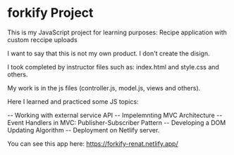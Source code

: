# forkify Project

This is my JavaScript project for learning purposes: 
Recipe application with custom reccipe uploads

I want to say that this is not my own product. I don't create the disign.

I took completed by instructor files such as: index.html and style.css and others.

My work is in the js files (controller.js, model.js, views and others).

Here I learned and practiced some JS topics:

-- Working with external service API
-- Impelemnting MVC Architecture
-- Event Handlers in MVC: Publisher-Subscriber Pattern
-- Developing a DOM Updating Algorithm
-- Deployment on Netlify server.

You can see this app here:
https://forkify-renat.netlify.app/
